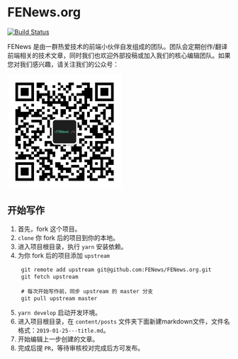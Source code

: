 # FENews.org

[![Build Status](https://travis-ci.com/FENews/FENews.org.svg?branch=master)](https://travis-ci.com/FENews/FENews.org)


FENews 是由一群热爱技术的前端小伙伴自发组成的团队。团队会定期创作/翻译前端相关的技术文章，同时我们也欢迎外部投稿或加入我们的核心编辑团队。如果您对我们感兴趣，请关注我们的公众号：

![公众号](./src/assets/wechat-qr-code.jpg)

## 开始写作
1. 首先，fork 这个项目。
2. `clone` 你 fork 后的项目到你的本地。
3. 进入项目根目录，执行 `yarn` 安装依赖。
4. 为你 fork 后的项目添加 `upstream`
   ```
    git remote add upstream git@github.com:FENews/FENews.org.git
    git fetch upstream

    # 每次开始写作前，同步 upstream 的 master 分支
    git pull upstream master
   ```
5. `yarn develop` 启动开发环境。
6. 进入项目根目录，在 `content/posts` 文件夹下面新建markdown文件，文件名格式：`2019-01-25---title.md`。
7. 开始编辑上一步创建的文章。
8. 完成后提 `PR`，等待审核校对完成后方可发布。

<!-- ## Contributors -->
